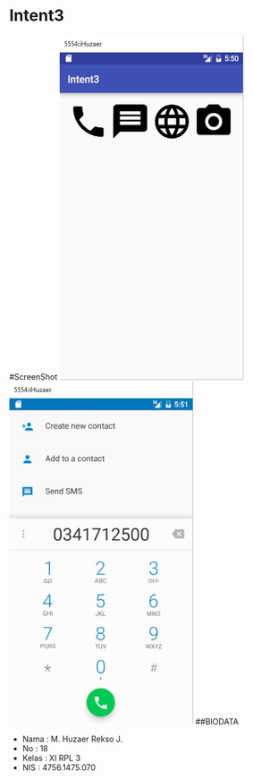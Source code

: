 # Intent3
#ScreenShot 
![ScreenShot](https://github.com/HuzaerRekso/Intent3/blob/master/Inten3.1.JPG "")
![ScreenShot](https://github.com/HuzaerRekso/Intent3/blob/master/Inten3.2.JPG "")
##BIODATA
- Nama : M. Huzaer Rekso J.
- No : 18
- Kelas : XI RPL 3
- NIS : 4756.1475.070
